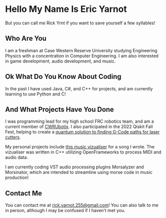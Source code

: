 # Hello My Name Is Eric Yarnot
But you can call me Rick Yrnt if you want to save yourself a few syllables!

## Who Are You

I am a freshman at Case Western Reserve University studying Engineering Physics with a concentration in Computer Engineering. 
I am also interested in game development, audio development, and music.

## Ok What Do You Know About Coding

In the past I have used Java, C#, and C++ for projects, and am currently learning to use Python and C!

## And What Projects Have You Done

I was programming lead for my high school FRC robotics team, and am a current member of [CWRUbotix](https://github.com/cwruRobotics).
I also participated in the 2022 Qiskit Fall Fest, helping to create a 
[quantum solution to finding G-Code paths for laser cutters](https://github.com/rpitasky/qiskit-gcode-path-optimization).

My personal projects include [this music vizualiser](https://youtu.be/Lm6FAdxGNP4) for a song I wrote.
The vizualiser was written in C++ utilizing OpenFrameworks to process MIDI and audio data.

I am currently coding VST audio processing plugins Morsalyzer and Morsinator, which are intended to
streamline using morse code in music production!

## Contact Me

You can contact me at [rick.yarnot.255@gmail.com](mailto:rick.yarnot.255@gmail.com)!
You can also talk to me in person, although I may be confused if I haven't met you.
<!---
rickyrnt/rickyrnt is a ✨ special ✨ repository because its `README.md` (this file) appears on your GitHub profile.
You can click the Preview link to take a look at your changes.
--->
